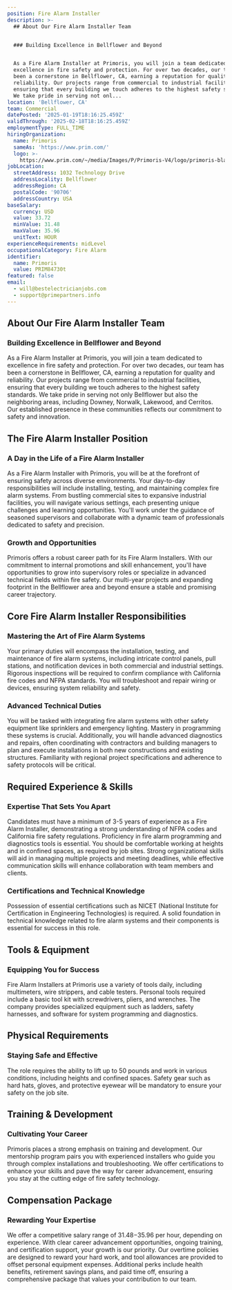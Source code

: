 ```yaml
---
position: Fire Alarm Installer
description: >-
  ## About Our Fire Alarm Installer Team


  ### Building Excellence in Bellflower and Beyond


  As a Fire Alarm Installer at Primoris, you will join a team dedicated to
  excellence in fire safety and protection. For over two decades, our team has
  been a cornerstone in Bellflower, CA, earning a reputation for quality and
  reliability. Our projects range from commercial to industrial facilities,
  ensuring that every building we touch adheres to the highest safety standards.
  We take pride in serving not onl...
location: 'Bellflower, CA'
team: Commercial
datePosted: '2025-01-19T18:16:25.459Z'
validThrough: '2025-02-18T18:16:25.459Z'
employmentType: FULL_TIME
hiringOrganization:
  name: Primoris
  sameAs: 'https://www.prim.com/'
  logo: >-
    https://www.prim.com/~/media/Images/P/Primoris-V4/logo/primoris-black.png?h=62&iar=0&w=138
jobLocation:
  streetAddress: 1032 Technology Drive
  addressLocality: Bellflower
  addressRegion: CA
  postalCode: '90706'
  addressCountry: USA
baseSalary:
  currency: USD
  value: 33.72
  minValue: 31.48
  maxValue: 35.96
  unitText: HOUR
experienceRequirements: midLevel
occupationalCategory: Fire Alarm
identifier:
  name: Primoris
  value: PRIM84730t
featured: false
email:
  - will@bestelectricianjobs.com
  - support@primepartners.info
---
```




## About Our Fire Alarm Installer Team

### Building Excellence in Bellflower and Beyond

As a Fire Alarm Installer at Primoris, you will join a team dedicated to excellence in fire safety and protection. For over two decades, our team has been a cornerstone in Bellflower, CA, earning a reputation for quality and reliability. Our projects range from commercial to industrial facilities, ensuring that every building we touch adheres to the highest safety standards. We take pride in serving not only Bellflower but also the neighboring areas, including Downey, Norwalk, Lakewood, and Cerritos. Our established presence in these communities reflects our commitment to safety and innovation.

## The Fire Alarm Installer Position

### A Day in the Life of a Fire Alarm Installer

As a Fire Alarm Installer with Primoris, you will be at the forefront of ensuring safety across diverse environments. Your day-to-day responsibilities will include installing, testing, and maintaining complex fire alarm systems. From bustling commercial sites to expansive industrial facilities, you will navigate various settings, each presenting unique challenges and learning opportunities. You'll work under the guidance of seasoned supervisors and collaborate with a dynamic team of professionals dedicated to safety and precision.

### Growth and Opportunities

Primoris offers a robust career path for its Fire Alarm Installers. With our commitment to internal promotions and skill enhancement, you'll have opportunities to grow into supervisory roles or specialize in advanced technical fields within fire safety. Our multi-year projects and expanding footprint in the Bellflower area and beyond ensure a stable and promising career trajectory.

## Core Fire Alarm Installer Responsibilities

### Mastering the Art of Fire Alarm Systems

Your primary duties will encompass the installation, testing, and maintenance of fire alarm systems, including intricate control panels, pull stations, and notification devices in both commercial and industrial settings. Rigorous inspections will be required to confirm compliance with California fire codes and NFPA standards. You will troubleshoot and repair wiring or devices, ensuring system reliability and safety.

### Advanced Technical Duties

You will be tasked with integrating fire alarm systems with other safety equipment like sprinklers and emergency lighting. Mastery in programming these systems is crucial. Additionally, you will handle advanced diagnostics and repairs, often coordinating with contractors and building managers to plan and execute installations in both new constructions and existing structures. Familiarity with regional project specifications and adherence to safety protocols will be critical.

## Required Experience & Skills

### Expertise That Sets You Apart

Candidates must have a minimum of 3-5 years of experience as a Fire Alarm Installer, demonstrating a strong understanding of NFPA codes and California fire safety regulations. Proficiency in fire alarm programming and diagnostics tools is essential. You should be comfortable working at heights and in confined spaces, as required by job sites. Strong organizational skills will aid in managing multiple projects and meeting deadlines, while effective communication skills will enhance collaboration with team members and clients.

### Certifications and Technical Knowledge

Possession of essential certifications such as NICET (National Institute for Certification in Engineering Technologies) is required. A solid foundation in technical knowledge related to fire alarm systems and their components is essential for success in this role.

## Tools & Equipment

### Equipping You for Success

Fire Alarm Installers at Primoris use a variety of tools daily, including multimeters, wire strippers, and cable testers. Personal tools required include a basic tool kit with screwdrivers, pliers, and wrenches. The company provides specialized equipment such as ladders, safety harnesses, and software for system programming and diagnostics.

## Physical Requirements

### Staying Safe and Effective

The role requires the ability to lift up to 50 pounds and work in various conditions, including heights and confined spaces. Safety gear such as hard hats, gloves, and protective eyewear will be mandatory to ensure your safety on the job site.

## Training & Development

### Cultivating Your Career

Primoris places a strong emphasis on training and development. Our mentorship program pairs you with experienced installers who guide you through complex installations and troubleshooting. We offer certifications to enhance your skills and pave the way for career advancement, ensuring you stay at the cutting edge of fire safety technology.

## Compensation Package

### Rewarding Your Expertise

We offer a competitive salary range of $31.48-$35.96 per hour, depending on experience. With clear career advancement opportunities, ongoing training, and certification support, your growth is our priority. Our overtime policies are designed to reward your hard work, and tool allowances are provided to offset personal equipment expenses. Additional perks include health benefits, retirement savings plans, and paid time off, ensuring a comprehensive package that values your contribution to our team.